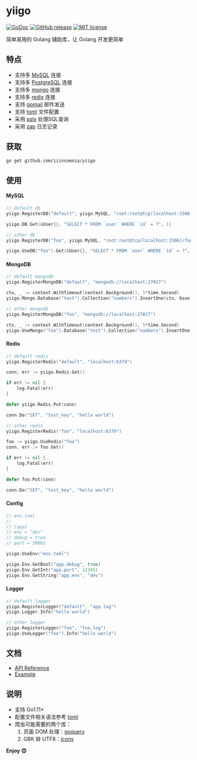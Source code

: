 # yiigo

[![GoDoc](https://godoc.org/github.com/IIInsomnia/yiigo?status.svg)](https://godoc.org/github.com/IIInsomnia/yiigo)
[![GitHub release](https://img.shields.io/github/release/IIInsomnia/yiigo.svg)](https://github.com/IIInsomnia/yiigo/releases/latest)
[![MIT license](http://img.shields.io/badge/license-MIT-brightgreen.svg)](http://opensource.org/licenses/MIT)

简单易用的 Golang 辅助库，让 Golang 开发更简单

## 特点

- 支持多 [MySQL](https://github.com/go-sql-driver/mysql) 连接
- 支持多 [PostgreSQL](https://github.com/lib/pq) 连接
- 支持多 [mongo](https://github.com/mongodb/mongo-go-driver) 连接
- 支持多 [redis](https://github.com/gomodule/redigo) 连接
- 支持 [gomail](https://github.com/go-gomail/gomail) 邮件发送
- 支持 [toml](https://github.com/pelletier/go-toml) 文件配置
- 采用 [sqlx](https://github.com/jmoiron/sqlx) 处理SQL查询
- 采用 [zap](https://github.com/uber-go/zap) 日志记录

## 获取

```sh
go get github.com/iiinsomnia/yiigo
```

## 使用

#### MySQL

```go
// default db
yiigo.RegisterDB("default", yiigo.MySQL, "root:root@tcp(localhost:3306)/test")

yiigo.DB.Get(&User{}, "SELECT * FROM `user` WHERE `id` = ?", 1)

// other db
yiigo.RegisterDB("foo", yiigo.MySQL, "root:root@tcp(localhost:3306)/foo")

yiigo.UseDB("foo").Get(&User{}, "SELECT * FROM `user` WHERE `id` = ?", 1)
```

#### MongoDB

```go
// default mongodb
yiigo.RegisterMongoDB("default", "mongodb://localhost:27017")

ctx, _ := context.WithTimeout(context.Background(), 5*time.Second)
yiigo.Mongo.Database("test").Collection("numbers").InsertOne(ctx, bson.M{"name": "pi", "value": 3.14159})

// other mongodb
yiigo.RegisterMongoDB("foo", "mongodb://localhost:27017")

ctx, _ := context.WithTimeout(context.Background(), 5*time.Second)
yiigo.UseMongo("foo").Database("test").Collection("numbers").InsertOne(ctx, bson.M{"name": "pi", "value": 3.14159})
```

#### Redis

```go
// default redis
yiigo.RegisterRedis("default", "localhost:6379")

conn, err := yiigo.Redis.Get()

if err != nil {
	log.Fatal(err)
}

defer yiigo.Redis.Put(conn)

conn.Do("SET", "test_key", "hello world")

// other redis
yiigo.RegisterRedis("foo", "localhost:6379")

foo := yiigo.UseRedis("foo")
conn, err := foo.Get()

if err != nil {
	log.Fatal(err)
}

defer foo.Put(conn)

conn.Do("SET", "test_key", "hello world")
```

#### Config

```go
// env.toml
//
// [app]
// env = "dev"
// debug = true
// port = 50001

yiigo.UseEnv("env.toml")

yiigo.Env.GetBool("app.debug", true)
yiigo.Env.GetInt("app.port", 12345)
yiigo.Env.GetString("app.env", "dev")
```

#### Logger

```go
// default logger
yiigo.RegisterLogger("default", "app.log")
yiigo.Logger.Info("hello world")

// other logger
yiigo.RegisterLogger("foo", "foo.log")
yiigo.UseLogger("foo").Info("hello world")
```

## 文档

- [API Reference](https://godoc.org/github.com/IIInsomnia/yiigo)
- [Example](https://github.com/IIInsomnia/yiigo-example)

## 说明

- 支持 Go1.11+
- 配置文件相关语法参考 [toml](https://github.com/toml-lang/toml)
- 爬虫可能需要的两个库：
    1. 页面 DOM 处理：[goquery](https://github.com/PuerkitoBio/goquery)
    2. GBK 转 UTF8：[iconv](https://github.com/qiniu/iconv)

**Enjoy 😊**
